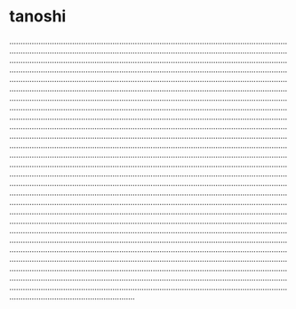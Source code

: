 # tanoshi
............................................................................................................................................................................................................................................................................................................................................................................................................................................................................................................................................................................................................................................................................................................................................................................................................................................................................................................................................................................................................................................................................................................................................................................................................................................................................................................................................................................................................................................................................................................................................................................................................................................................................................................................................................................................................................................................................................................................................................................................................................................................................................................................................................................................................................................................................................................................................................................................................................................................................................................................................................................................................................................................................................................................................................................................................................................................................................................................................................................................................................................................................................................................................................................................................................................................................................................................................................................................................................................................................................................................................